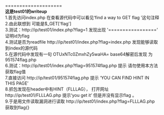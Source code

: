 ====================<br/>
<b>这是test01的writeup</b><br/>
1.首先访问index.php 在查看源代码中可以看见‘find a way to GET flag ’这句注释<br/>
2.由此联想到 可能是$_GET['flag']<br/>
3.测试：http://ip/test01/index.php?flag=1  发现出现 '=================' 证明id为flag<br />
4.测试是否为readfile  http://ip/test01/index.php?flag=index.php 发现能够读取到index的源代码<br />
5.在源代码中发现有一句 OTUxNTc0ZmxhZy5waHA= base64解密后发现 为 951574flag.php <br />
6.测试：http://ip/test01/index.php?flag=951574flag.php  提示 请勿使用本方法获取flag值 <br />
7.直接访问 http://ip/test01/951574flag.php  提示 ‘YOU CAN FIND HINT IN THIS PAGE’<br />
8.抓包发现在header中有HINT（FLLLAG）， 打开网址 http://ip/test01/FLLLAG.php  提示‘you get it’ 但是并没有显示flag 。<br />
9.于是用文件读取漏洞进行读取 http://ip/test01/index.php?flag=FLLLAG.php 获取到flag{}<br />
